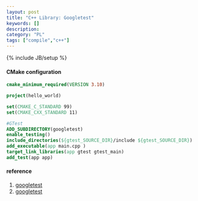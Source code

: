 ```yaml
--- 
layout: post 
title: "C++ Library: Googletest" 
keywords: [] 
description: 
category: "PL"
tags: ["compile","c++"] 
--- 
```

{% include JB/setup %}

#### CMake configuration

```cmake
cmake_minimum_required(VERSION 3.10)

project(hello_world)

set(CMAKE_C_STANDARD 99)
set(CMAKE_CXX_STANDARD 11)

#GTest
ADD_SUBDIRECTORY(googletest)
enable_testing()
include_directories(${gtest_SOURCE_DIR}/include ${gtest_SOURCE_DIR})
add_executable(app main.cpp )
target_link_libraries(app gtest gtest_main)
add_test(app app)
```



#### reference
1. [googletest](https://github.com/google/googletest)
2. [googletest](https://blog.csdn.net/joelcat/article/details/90766192)
